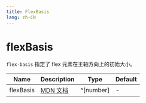 ```yaml
---
title: FlexBasis
lang: zh-CN
---
```


# flexBasis

`flex-basis` 指定了 flex 元素在主轴方向上的初始大小。

| Name               | Description      | Type                         | Default |
|--------------------|------------------|------------------------------| ------- |
| flexBasis         |[MDN 文档](http://developer.mozilla.org/zh-CN/docs/Web/CSS/flex-basis) | ^[number]| - |
